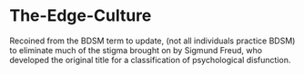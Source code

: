 # The-Edge-Culture
Recoined from the BDSM term to update, (not all individuals practice BDSM) to eliminate much of the stigma brought on by Sigmund Freud, who developed the original title for a classification of psychological disfunction.
